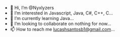 - 👋 Hi, I’m @Nyxlyzers
- 👀 I’m interested in Javascript, Java, C#, C++, C...
- 🌱 I’m currently learning Java...
- 💞️ I’m looking to collaborate on nothing for now...
- 📫 How to reach me lucashsantosb1@gmail.com...

<!---
Nyxlyzers/Nyxlyzers is a ✨ special ✨ repository because its `README.md` (this file) appears on your GitHub profile.
You can click the Preview link to take a look at your changes.
--->

